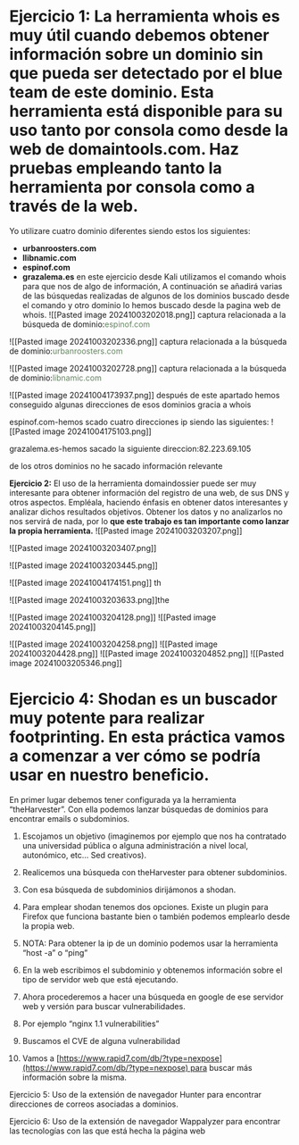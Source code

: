 

# Ejercicio 1: La herramienta whois es muy útil cuando debemos obtener información sobre un dominio sin que pueda ser detectado por el blue team de este dominio. Esta herramienta está disponible para su uso tanto por consola como desde la web de domaintools.com. Haz pruebas empleando tanto la herramienta por consola como a través de la web.

Yo utilizare cuatro dominio diferentes siendo estos los siguientes:
- **urbanroosters.com**
- **llibnamic.com**
- **espinof.com**
- **grazalema.es**
en este ejercicio desde Kali utilizamos el comando whois para que nos de algo de información, A continuación se añadirá varias de las búsquedas realizadas de algunos de los dominios buscado desde el comando y otro dominio lo hemos buscado desde la pagina web de whois.
![[Pasted image 20241003202018.png]]
captura relacionada a la búsqueda de dominio:<span style="color:rgb(100, 132, 96)">espinof.com</span>

![[Pasted image 20241003202336.png]]
captura relacionada a la búsqueda de dominio:<span style="color:rgb(100, 132, 96)">urbanroosters.com</span>

![[Pasted image 20241003202728.png]]
captura relacionada a la búsqueda de dominio:<span style="color:rgb(100, 132, 96)">libnamic.com</span>

![[Pasted image 20241004173937.png]]
después de este apartado hemos conseguido algunas direcciones de esos dominios gracia a whois

espinof.com-hemos scado cuatro direcciones ip siendo las siguientes:
![[Pasted image 20241004175103.png]]

grazalema.es-hemos sacado la siguiente direccion:82.223.69.105

de los otros dominios no he sacado información relevante 

**Ejercicio 2:** El uso de la herramienta domaindossier puede ser muy interesante para obtener información del registro de una web, de sus DNS y otros aspectos. Empléala, haciendo énfasis en obtener datos interesantes y analizar dichos resultados objetivos. Obtener los datos y no analizarlos no nos servirá de nada, por lo **que este trabajo es tan importante como lanzar la propia herramienta.**
![[Pasted image 20241003203207.png]]

![[Pasted image 20241003203407.png]]


![[Pasted image 20241003203445.png]]

![[Pasted image 20241004174151.png]]
th

  ![[Pasted image 20241003203633.png]]the
  
![[Pasted image 20241003204128.png]]
![[Pasted image 20241003204145.png]]

![[Pasted image 20241003204258.png]]
![[Pasted image 20241003204428.png]]
![[Pasted image 20241003204852.png]]
![[Pasted image 20241003205346.png]]
# **Ejercicio 4:** Shodan es un buscador muy potente para realizar footprinting. En esta práctica vamos a comenzar a ver cómo se podría usar en nuestro beneficio.  

  

En primer lugar debemos tener configurada ya la herramienta “theHarvester”. Con ella podemos lanzar búsquedas de dominios para encontrar emails o subdominios.

  

1. Escojamos un objetivo (imaginemos por ejemplo que nos ha contratado una universidad pública o alguna administración a nivel local, autonómico, etc… Sed creativos).
    
2. Realicemos una búsqueda con theHarvester para obtener subdominios.
    
3. Con esa búsqueda de subdominios dirijámonos a shodan. 
    
4. Para emplear shodan tenemos dos opciones. Existe un plugin para Firefox que funciona bastante bien o también podemos emplearlo desde la propia web.
    

1. NOTA: Para obtener la ip de un dominio podemos usar la herramienta “host -a” o “ping”
    

6. En la web escribimos el subdominio y obtenemos información sobre el tipo de servidor web que está ejecutando.
    
7. Ahora procederemos a hacer una búsqueda en google de ese servidor web y versión para buscar vulnerabilidades.
    

1. Por ejemplo “nginx 1.1 vulnerabilities”
    

9. Buscamos el CVE de alguna vulnerabilidad
    
10. Vamos a [https://www.rapid7.com/db/?type=nexpose](https://www.rapid7.com/db/?type=nexpose) para buscar más información sobre la misma.
    

  

Ejercicio 5: Uso de la extensión de navegador Hunter para encontrar direcciones de correos asociadas a dominios.

  

Ejercicio 6: Uso de la extensión de navegador Wappalyzer para encontrar las tecnologías con las que está hecha la página web